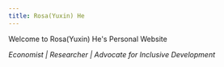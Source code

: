 ```yaml
---
title: Rosa(Yuxin) He
---
```


Welcome to Rosa(Yuxin) He's Personal Website

*Economist | Researcher | Advocate for Inclusive Development*
